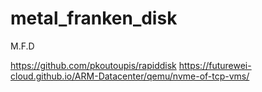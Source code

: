 # metal_franken_disk
M.F.D


https://github.com/pkoutoupis/rapiddisk
https://futurewei-cloud.github.io/ARM-Datacenter/qemu/nvme-of-tcp-vms/
